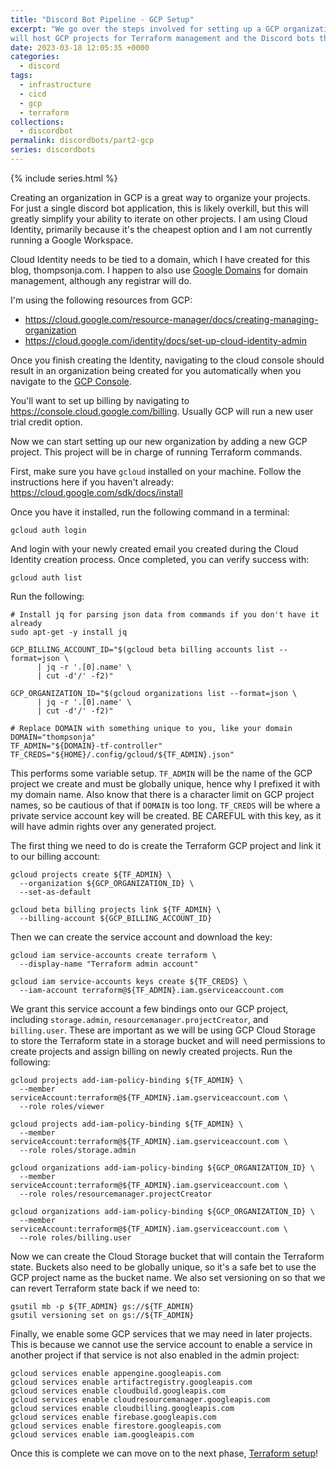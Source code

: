 ```yaml
---
title: "Discord Bot Pipeline - GCP Setup"
excerpt: "We go over the steps involved for setting up a GCP organization that
will host GCP projects for Terraform management and the Discord bots themselves."
date: 2023-03-18 12:05:35 +0000
categories:
  - discord
tags:
  - infrastructure
  - cicd
  - gcp
  - terraform
collections:
  - discordbot
permalink: discordbots/part2-gcp
series: discordbots
---
```


{% include series.html %}

Creating an organization in GCP is a great way to organize your projects. For
just a single discord bot application, this is likely overkill, but this will
greatly simplify your ability to iterate on other projects. I am using Cloud
Identity, primarily because it's the cheapest option and I am not currently
running a Google Workspace.

Cloud Identity needs to be tied to a domain, which I have created for this blog,
thompsonja.com. I happen to also use [Google Domains](https://domains.google.com/)
for domain management, although any registrar will do.

I'm using the following resources from GCP:

- https://cloud.google.com/resource-manager/docs/creating-managing-organization
- https://cloud.google.com/identity/docs/set-up-cloud-identity-admin

Once you finish creating the Identity, navigating to the cloud console should
result in an organization being created for you automatically when you navigate
to the [GCP Console](https://console.cloud.google.com/).

You'll want to set up billing by navigating to
https://console.cloud.google.com/billing. Usually GCP will run a new user trial
credit option.

Now we can start setting up our new organization by adding a new GCP project.
This project will be in charge of running Terraform commands.

First, make sure you have `gcloud` installed on your machine. Follow the
instructions here if you haven't already:
https://cloud.google.com/sdk/docs/install

Once you have it installed, run the following command in a terminal:

```
gcloud auth login
```

And login with your newly created email you created during the Cloud Identity
creation process. Once completed, you can verify success with:

```
gcloud auth list
```

Run the following:

```
# Install jq for parsing json data from commands if you don't have it already
sudo apt-get -y install jq

GCP_BILLING_ACCOUNT_ID="$(gcloud beta billing accounts list --format=json \
      | jq -r '.[0].name' \
      | cut -d'/' -f2)"

GCP_ORGANIZATION_ID="$(gcloud organizations list --format=json \
      | jq -r '.[0].name' \
      | cut -d'/' -f2)"

# Replace DOMAIN with something unique to you, like your domain
DOMAIN="thompsonja"
TF_ADMIN="${DOMAIN}-tf-controller"
TF_CREDS="${HOME}/.config/gcloud/${TF_ADMIN}.json"
```

This performs some variable setup. `TF_ADMIN` will be the name of the GCP
project we create and must be globally unique, hence why I prefixed it with my
domain name. Also know that there is a character limit on GCP project names, so
be cautious of that if `DOMAIN` is too long. `TF_CREDS` will be where a private
service account key will be created. BE CAREFUL with this key, as it will have
admin rights over any generated project.

The first thing we need to do is create the Terraform GCP project and link it to
our billing account:

```
gcloud projects create ${TF_ADMIN} \
  --organization ${GCP_ORGANIZATION_ID} \
  --set-as-default

gcloud beta billing projects link ${TF_ADMIN} \
  --billing-account ${GCP_BILLING_ACCOUNT_ID}
```

Then we can create the service account and download the key:

```
gcloud iam service-accounts create terraform \
  --display-name "Terraform admin account"

gcloud iam service-accounts keys create ${TF_CREDS} \
  --iam-account terraform@${TF_ADMIN}.iam.gserviceaccount.com
```

We grant this service account a few bindings onto our GCP project, including
`storage.admin`, `resourcemanager.projectCreator`, and `billing.user`. These are
important as we will be using GCP Cloud Storage to store the Terraform state in
a storage bucket and will need permissions to create projects and assign billing
on newly created projects. Run the following:

```
gcloud projects add-iam-policy-binding ${TF_ADMIN} \
  --member serviceAccount:terraform@${TF_ADMIN}.iam.gserviceaccount.com \
  --role roles/viewer

gcloud projects add-iam-policy-binding ${TF_ADMIN} \
  --member serviceAccount:terraform@${TF_ADMIN}.iam.gserviceaccount.com \
  --role roles/storage.admin

gcloud organizations add-iam-policy-binding ${GCP_ORGANIZATION_ID} \
  --member serviceAccount:terraform@${TF_ADMIN}.iam.gserviceaccount.com \
  --role roles/resourcemanager.projectCreator

gcloud organizations add-iam-policy-binding ${GCP_ORGANIZATION_ID} \
  --member serviceAccount:terraform@${TF_ADMIN}.iam.gserviceaccount.com \
  --role roles/billing.user
```

Now we can create the Cloud Storage bucket that will contain the Terraform
state. Buckets also need to be globally unique, so it's a safe bet to use the
GCP project name as the bucket name. We also set versioning on so that we can
revert Terraform state back if we need to:

```
gsutil mb -p ${TF_ADMIN} gs://${TF_ADMIN}
gsutil versioning set on gs://${TF_ADMIN}
```

Finally, we enable some GCP services that we may need in later projects. This
is because we cannot use the service account to enable a service in another
project if that service is not also enabled in the admin project:

```
gcloud services enable appengine.googleapis.com
gcloud services enable artifactregistry.googleapis.com
gcloud services enable cloudbuild.googleapis.com
gcloud services enable cloudresourcemanager.googleapis.com
gcloud services enable cloudbilling.googleapis.com
gcloud services enable firebase.googleapis.com
gcloud services enable firestore.googleapis.com
gcloud services enable iam.googleapis.com
```

Once this is complete we can move on to the next phase,
[Terraform setup](part2-terraform)!
